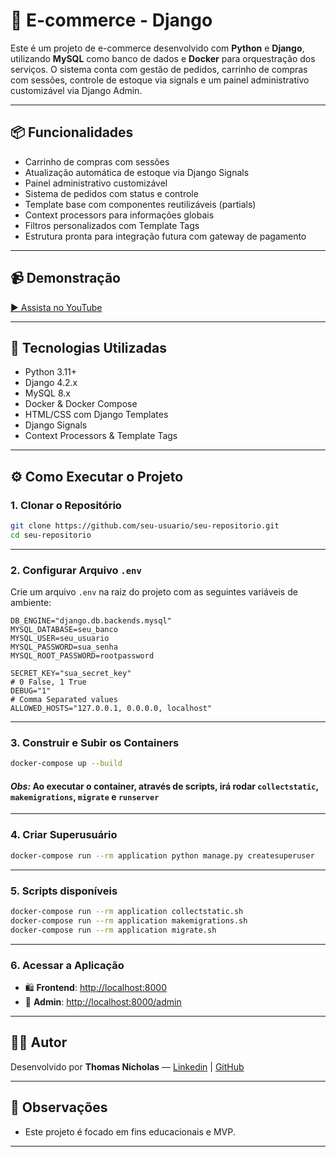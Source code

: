 # 🛒 E-commerce - Django

Este é um projeto de e-commerce desenvolvido com **Python** e **Django**, utilizando **MySQL** como banco de dados e **Docker** para orquestração dos serviços. O sistema conta com gestão de pedidos, carrinho de compras com sessões, controle de estoque via signals e um painel administrativo customizável via Django Admin.

---

## 📦 Funcionalidades

- Carrinho de compras com sessões
- Atualização automática de estoque via Django Signals
- Painel administrativo customizável
- Sistema de pedidos com status e controle
- Template base com componentes reutilizáveis (partials)
- Context processors para informações globais
- Filtros personalizados com Template Tags
- Estrutura pronta para integração futura com gateway de pagamento

---

## 📹 Demonstração

[▶️ Assista no YouTube](https://youtu.be/CKzkPdsArB4)

---

## 🚀 Tecnologias Utilizadas

- Python 3.11+
- Django 4.2.x
- MySQL 8.x
- Docker & Docker Compose
- HTML/CSS com Django Templates
- Django Signals
- Context Processors & Template Tags

---

## ⚙️ Como Executar o Projeto

### 1. Clonar o Repositório

```bash
git clone https://github.com/seu-usuario/seu-repositorio.git
cd seu-repositorio
```

---

### 2. Configurar Arquivo `.env`

Crie um arquivo `.env` na raiz do projeto com as seguintes variáveis de ambiente:

```env
DB_ENGINE="django.db.backends.mysql"
MYSQL_DATABASE=seu_banco
MYSQL_USER=seu_usuario
MYSQL_PASSWORD=sua_senha
MYSQL_ROOT_PASSWORD=rootpassword

SECRET_KEY="sua_secret_key"
# 0 False, 1 True
DEBUG="1"
# Comma Separated values
ALLOWED_HOSTS="127.0.0.1, 0.0.0.0, localhost"
```

---

### 3. Construir e Subir os Containers

```bash
docker-compose up --build
```

#### *Obs:* Ao executar o container, através de scripts, irá rodar `collectstatic`, `makemigrations`, `migrate` e `runserver`
---

### 4. Criar Superusuário

```bash
docker-compose run --rm application python manage.py createsuperuser
```

---

### 5. Scripts disponíveis

```bash
docker-compose run --rm application collectstatic.sh
docker-compose run --rm application makemigrations.sh
docker-compose run --rm application migrate.sh
```

---

### 6. Acessar a Aplicação

- 🛍️ **Frontend**: [http://localhost:8000](http://localhost:8000)
- 🔐 **Admin**: [http://localhost:8000/admin](http://localhost:8000/admin)

---



## 👨‍💻 Autor

Desenvolvido por **Thomas Nicholas** — [Linkedin](https://www.linkedin.com/in/thomaas-nicholas/) | [GitHub](https://github.com/ThomasNicholas21)

---

## 🐳 Observações

- Este projeto é focado em fins educacionais e MVP.

---
